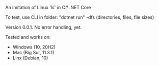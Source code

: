 An imitation of Linux 'ls' in C# .NET Core

To test, use CLI in folder: "dotnet run" -dfs (directories, files, file sizes)

Version 0.0.1. No error handling, yet.

Tested and works on:
- Windows (10, 20H2)
- Mac (Big Sur, 11.3.1)
- Linx (Debian, 10)